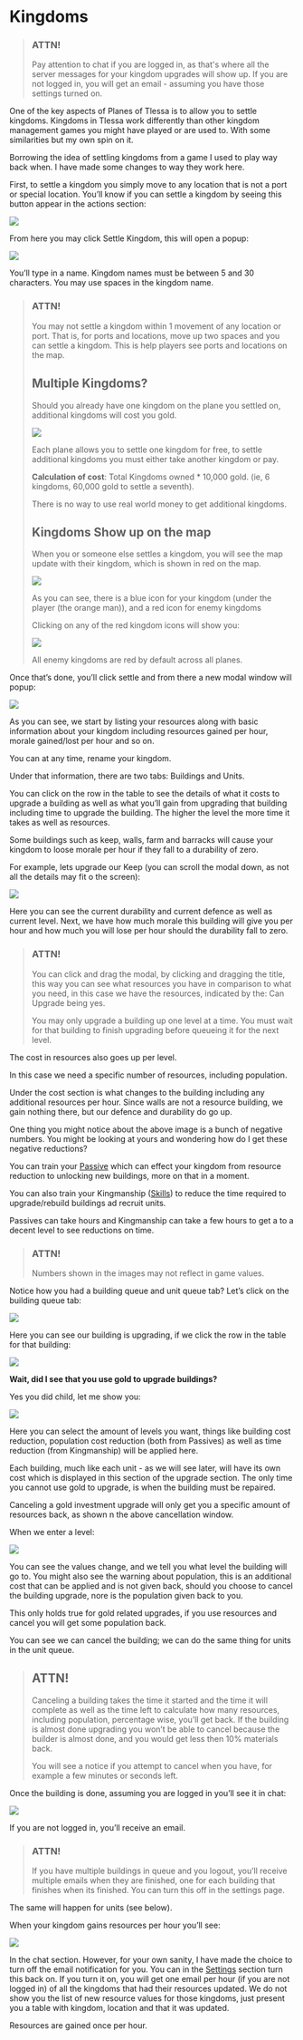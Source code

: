 # Kingdoms

> ### ATTN!
>
> Pay attention to chat if you are logged in, as that's where all the server messages for your kingdom upgrades will show up.
> If you are not logged in, you will get an email - assuming you have those settings turned on.

One of the key aspects of Planes of Tlessa is to allow you to settle kingdoms. Kingdoms in Tlessa work differently than other kingdom management games you might have played or are used to. With some similarities but my own spin on it.

Borrowing the idea of settling kingdoms from a game I used to play way back when. I have made some changes to way they work here.

First, to settle a kingdom you simply move to any location that is not a port or special location. You’ll know if you can 
settle a kingdom by seeing this button appear in the actions section:

<div class="mb-4">
    <a href="/storage/info/kingdoms/images/settle-action.png" class="glightbox">
        <img src="/storage/info/kingdoms/images/settle-action.png" class="img-fluid" />
    </a>
</div>

From here you may click Settle Kingdom, this will open a popup:

<div class="mb-4">
    <a href="/storage/info/kingdoms/images/settle-modal.png" class="glightbox">
        <img src="/storage/info/kingdoms/images/settle-modal.png" class="img-fluid" />
    </a>
</div>

You’ll type in a name. Kingdom names must be between 5 and 30 characters. You may use spaces in the kingdom name.


> ### ATTN!
> 
> You may not settle a kingdom within 1 movement of any location or port. That is, for ports and locations, move up two spaces 
> and you can settle a kingdom. This is help players see ports and locations on the map.
> 
> ## Multiple Kingdoms?
> 
> Should you already have one kingdom on the plane you settled on, additional kingdoms will cost you gold.
> 
> <div class="mb-4">
>    <a href="/storage/info/kingdoms/images/additional-cost.png" class="glightbox">
>        <img src="/storage/info/kingdoms/images/additional-cost.png" class="img-fluid" />
>    </a>
> </div>
>
> Each plane allows you to settle one kingdom for free, to settle additional kingdoms you must either take 
> another kingdom or pay.
> 
> **Calculation of cost**: Total Kingdoms owned * 10,000 gold. (ie, 6 kingdoms, 60,000 gold to settle a seventh).
> 
> There is no way to use real world money to get additional kingdoms.
> 
> ## Kingdoms Show up on the map
> 
> When you or someone else settles a kingdom, you will see the map update with their kingdom, which is shown in red on the map.
>
> <div class="mb-4">
>    <a href="/storage/info/kingdoms/images/kingdoms-on-map.png" class="glightbox">
>        <img src="/storage/info/kingdoms/images/kingdoms-on-map.png" class="img-fluid" />
>    </a>
> </div>
>
> As you can see, there is a blue icon for your kingdom (under the player (the orange man)), and a red icon for enemy kingdoms
>
> Clicking on any of the red kingdom icons will show you:
>
> <div class="mb-4">
>    <a href="/storage/info/kingdoms/images/enemy-kingdom-details.png" class="glightbox">
>        <img src="/storage/info/kingdoms/images/enemy-kingdom-details.png" class="img-fluid" />
>    </a>
> </div>
>
> All enemy kingdoms are red by default across all planes.

Once that’s done, you’ll click settle and from there a new modal window will popup:

<div class="mb-4">
    <a href="/storage/info/kingdoms/images/kingdom-management-modal.png" class="glightbox">
        <img src="/storage/info/kingdoms/images/kingdom-management-modal.png" class="img-fluid" />
    </a>
</div>

As you can see, we start by listing your resources along with basic information about your kingdom including resources gained per hour, morale gained/lost per hour and so on.

You can at any time, rename your kingdom.

Under that information, there are two tabs: Buildings and Units.

You can click on the row in the table to see the details of what it costs to upgrade a building as well as what you’ll gain from upgrading that building including time to upgrade the building. The higher the level the more time it takes as well as resources.

Some buildings such as keep, walls, farm and barracks will cause your kingdom to loose morale per hour if they fall to a durability of zero.

For example, lets upgrade our Keep (you can scroll the modal down, as not all the details may fit o the screen):

<div class="mb-4">
    <a href="/storage/info/kingdoms/images/building-upgrade.png" class="glightbox">
        <img src="/storage/info/kingdoms/images/building-upgrade.png" class="img-fluid" />
    </a>
</div>

Here you can see the current durability and current defence as well as current level. Next, we have how much morale this building will give you per hour and how much you will lose per hour should the durability fall to zero.

> ### ATTN!
> 
> You can click and drag the modal, by clicking and dragging the title, this way you can see what resources you have in comparison to what you need, in this case we have the resources, indicated by the: Can Upgrade being yes.
> 
> You may only upgrade a building up one level at a time. You must wait for that building to finish upgrading before queueing it for the next level.

The cost in resources also goes up per level.

In this case we need a specific number of resources, including population.

Under the cost section is what changes to the building including any additional resources per hour. Since walls are not a resource building, we gain nothing there, but our defence and durability do go up.

One thing you might notice about the above image is a bunch of negative numbers. You might be looking at yours and wondering how do I get these negative reductions?

You can train your [Passive](/information/passive-skills) which can effect your kingdom from resource reduction to unlocking new buildings, more on that in a moment.

You can also train your Kingmanship ([Skills](/information/skills)) to reduce the time required to upgrade/rebuild buildings ad recruit units.

Passives can take hours and Kingmanship can take a few hours to get a to a decent level to see reductions on time.

> ### ATTN!
> 
> Numbers shown in the images may not reflect in game values.

Notice how you had a building queue and unit queue tab? Let’s click on the building queue tab:

<div class="mb-4">
    <a href="/storage/info/kingdoms/images/building-queue.png" class="glightbox">
        <img src="/storage/info/kingdoms/images/building-queue.png" class="img-fluid" />
    </a>
</div>

Here you can see our building is upgrading, if we click the row in the table for that building:

<div class="mb-4">
    <a href="/storage/info/kingdoms/images/building-upgrade-cancel.png" class="glightbox">
        <img src="/storage/info/kingdoms/images/building-upgrade-cancel.png" class="img-fluid" />
    </a>
</div>

**Wait, did I see that you use gold to upgrade buildings?**

Yes you did child, let me show you:

<div class="mb-4">
    <a href="/storage/info/kingdoms/images/gold-upgrade-building.png" class="glightbox">
        <img src="/storage/info/kingdoms/images/gold-upgrade-building.png" class="img-fluid" />
    </a>
</div>

Here you can select the amount of levels you want, things like building cost reduction, population cost reduction (both from Passives) 
as well as time reduction (from Kingmanship) will be applied here.

Each building, much like each unit - as we will see later, will have its own cost which is displayed in this section of the upgrade 
section. The only time you cannot use gold to upgrade, is when the building must be repaired.

Canceling a gold investment upgrade will only get you a specific amount of resources back, as shown n the above cancellation window.

When we enter a level:

<div class="mb-4">
    <a href="/storage/info/kingdoms/images/gold-upgrade-level-buildings.png" class="glightbox">
        <img src="/storage/info/kingdoms/images/gold-upgrade-level-buildings.png" class="img-fluid" />
    </a>
</div>

You can see the values change, and we tell you what level the building will go to. You might also see the warning about population, this is an additional
cost that can be applied and is not given back, should you choose to cancel the building upgrade, nore is the population given back to you.

This only holds true for gold related upgrades, if you use resources and cancel you will get some population back.

You can see we can cancel the building; we can do the same thing for units in the unit queue.

> ## ATTN!
>
> Canceling a building takes the time it started and the time it will complete as well as the time left to calculate how many resources, including population, percentage wise, you’ll get back. If the building is almost done upgrading you won’t be able to cancel because the builder is almost done, and you would get less then 10% materials back.
>
> You will see a notice if you attempt to cancel when you have, for example a few minutes or seconds left.

Once the building is done, assuming you are logged in you’ll see it in chat:

<div class="mb-4">
    <a href="/storage/info/kingdoms/images/building-upgrade-chat.png" class="glightbox">
        <img src="/storage/info/kingdoms/images/building-upgrade-chat.png" class="img-fluid" />
    </a>
</div>

If you are not logged in, you’ll receive an email.

> ### ATTN!
>
> If you have multiple buildings in queue and you logout, you’ll receive multiple emails when they are finished, one for each building that finishes when its finished. You can turn this off in the settings page.

The same will happen for units (see below).

When your kingdom gains resources per hour you’ll see:

<div class="mb-4">
    <a href="/storage/info/kingdoms/images/resource-chat.png" class="glightbox">
        <img src="/storage/info/kingdoms/images/resource-chat.png" class="img-fluid" />
    </a>
</div>

In the chat section. However, for your own sanity, I have made the choice to turn off the email notification for you. You can in the [Settings]()
section turn this back on. If you turn it on, you will get one email per hour (if you are not logged in) of all the kingdoms that had their resources updated.
We do not show you the list of new resource values for those kingdoms, just present you a table with kingdom, location and that it was updated.

Resources are gained once per hour.










